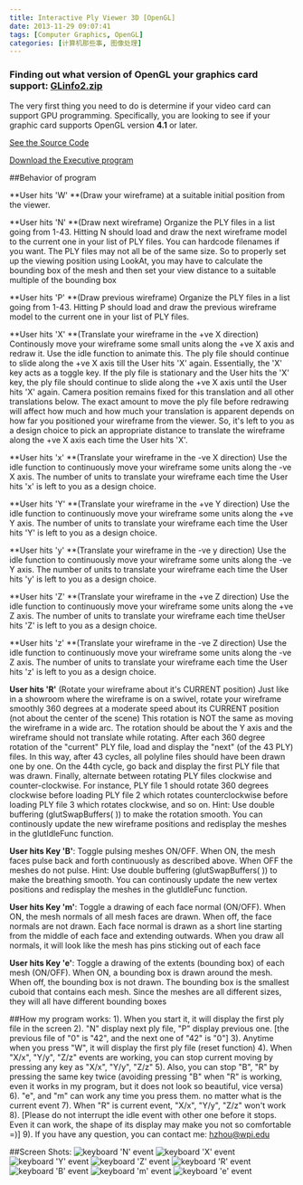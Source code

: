```yaml
---
title: Interactive Ply Viewer 3D [OpenGL]
date: 2013-11-29 09:07:41
tags: [Computer Graphics, OpenGL]
categories: [计算机那些事, 图像处理]
---
```


### Finding out what version of OpenGL your graphics card support: [GLinfo2.zip](/demo/ComputerGraphics/GLinfo2.zip)
The very first thing you need to do is determine if your video card can support GPU programming. Specifically, you are looking to see if your graphic card supports OpenGL version **4.1** or later.

[See the Source Code](https://github.com/zhouhao/CS543-Computer-Graphics-Course-Project/tree/master/HW2)

[Download the Executive program](/demo/ComputerGraphics/Interactive_Ply_Viewer_3D.zip)
<!-- more -->
##Behavior of program

**User hits 'W' **(Draw your wireframe) at a suitable initial position from the viewer.

**User hits 'N' **(Draw next wireframe) Organize the PLY files in a list going from 1-43. Hitting N should load and draw the next wireframe model to the current one in your list of PLY files. You can hardcode filenames if you want. The PLY files may not all be of the same size. So to properly set up the viewing position using LookAt, you may have to calculate the bounding box of the mesh and then set your view distance to a suitable multiple of the bounding box

**User hits 'P' **(Draw previous wireframe) Organize the PLY files in a list going from 1-43. Hitting P should load and draw the previous wireframe model to the current one in your list of PLY files.

**User hits 'X' **(Translate your wireframe in the +ve X direction) Continously move your wireframe some small units along the +ve X axis and redraw it. Use the idle function to animate this. The ply file should continue to slide along the +ve X axis till the User hits 'X' again. Essentially, the 'X' key acts as a toggle key. If the ply file is stationary and the User hits the 'X' key, the ply file should continue to slide along the +ve X axis until the User hits 'X' again. Camera position remains fixed for this translation and all other translations below. The exact amount to move the ply file before redrawing will affect how much and how much your translation is apparent depends on how far you positioned your wireframe from the viewer. So, it's left to you as a design choice to pick an appropriate distance to translate the wireframe along the +ve X axis each time the User hits 'X'.

**User hits 'x' **(Translate your wireframe in the -ve X direction) Use the idle function to continuously move your wireframe some units along the -ve X axis. The number of units to translate your wireframe each time the User hits 'x' is left to you as a design choice.

**User hits 'Y' **(Translate your wireframe in the +ve Y direction) Use the idle function to continuously move your wireframe some units along the +ve Y axis. The number of units to translate your wireframe each time the User hits 'Y' is left to you as a design choice.

**User hits 'y' **(Translate your wireframe in the -ve y direction) Use the idle function to continuously move your wireframe some units along the -ve Y axis. The number of units to translate your wireframe each time the User hits 'y' is left to you as a design choice.

**User hits 'Z' **(Translate your wireframe in the +ve Z direction) Use the idle function to continuously move your wireframe some units along the +ve Z axis. The number of units to translate your wireframe each time theUser hits 'Z' is left to you as a design choice.

**User hits 'z' **(Translate your wireframe in the -ve Z direction) Use the idle function to continuously move your wireframe some units along the -ve Z axis. The number of units to translate your wireframe each time the User hits 'z' is left to you as a design choice.

**User hits 'R'** (Rotate your wireframe about it's CURRENT position) Just like in a showroom where the wireframe is on a swivel, rotate your wireframe smoothly 360 degrees at a moderate speed about its CURRENT position (not about the center of the scene) This rotation is NOT the same as moving the wireframe in a wide arc. The rotation should be about the Y axis and the wireframe should not translate while rotating. After each 360 degree rotation of the "current" PLY file, load and display the "next" (of the 43 PLY) files. In this way, after 43 cycles, all polyline files should have been drawn one by one. On the 44th cycle, go back and display the first PLY file that was drawn. Finally, alternate between rotating PLY files clockwise and counter-clockwise. For instance, PLY file 1 should rotate 360 degrees clockwise before loading PLY file 2 which rotates counterclockwise before loading PLY file 3 which rotates clockwise, and so on. Hint: Use double buffering (glutSwapBuffers( )) to make the rotation smooth. You can continously update the new wireframe positions and redisplay the meshes in the glutIdleFunc function.

**User hits Key 'B'**: Toggle pulsing meshes ON/OFF. When ON, the mesh faces pulse back and forth continuously as described above. When OFF the meshes do not pulse. Hint: Use double buffering (glutSwapBuffers( )) to make the breathing smooth. You can continously update the new vertex positions and redisplay the meshes in the glutIdleFunc function.

**User hits Key 'm'**: Toggle a drawing of each face normal (ON/OFF). When ON, the mesh normals of all mesh faces are drawn. When off, the face normals are not drawn. Each face normal is drawn as a short line starting from the middle of each face and extending outwards. When you draw all normals, it will look like the mesh has pins sticking out of each face

**User hits Key 'e'**: Toggle a drawing of the extents (bounding box) of each mesh (ON/OFF). When ON, a bounding box is drawn around the mesh. When off, the bounding box is not drawn. The bounding box is the smallest cuboid that contains each mesh. Since the meshes are all different sizes, they will all have different bounding boxes

##How my program works:
1). When you start it, it will display the first ply file in the screen
2). "N" display next ply file, "P" display previous one. [the previous file of "0" is "42", and the next one of "42" is "0"]
3). Anytime when you press "W", it will display the first ply file (reset function)
4). When "X/x", "Y/y", "Z/z" events are working, you can stop current moving by pressing any key as "X/x", "Y/y", "Z/z"
5). Also, you can stop "B", "R" by pressing the same key twice (avoiding pressing "B" when "R" is working, even it works in my program, but it does not look so beautiful, vice versa)
6). "e", and "m" can work any time you press them. no matter what is the current event
7). When "R" is current event, "X/x", "Y/y", "Z/z" won't work
8). [Please do not interrupt the idle event with other one before it stops. Even it can work, the shape of its display may make you not so comfortable =)]
9). If you have any question, you can contact me: <a href="mailto:hzhou@wpi.edu">hzhou@wpi.edu</a>

##Screen Shots:
![keyboard 'N' event](/img/blog/OpenGL/hw2/1.PNG "keyboard 'N' event")
![keyboard 'X' event](/img/blog/OpenGL/hw2/2.PNG "keyboard 'X' event")
![keyboard 'Y' event](/img/blog/OpenGL/hw2/3.PNG "keyboard 'Y' event")
![keyboard 'Z' event](/img/blog/OpenGL/hw2/3_5.PNG "keyboard 'Z' event")
![keyboard 'R' event](/img/blog/OpenGL/hw2/3_7.PNG "keyboard 'R' event")
![keyboard 'B' event](/img/blog/OpenGL/hw2/4.PNG "keyboard 'B' event")
![keyboard 'm' event](/img/blog/OpenGL/hw2/5.PNG "keyboard 'm' event")
![keyboard 'e' event](/img/blog/OpenGL/hw2/6.PNG "keyboard 'e' event")
